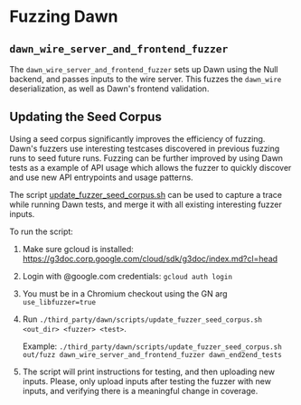 # Fuzzing Dawn

## `dawn_wire_server_and_frontend_fuzzer`

The `dawn_wire_server_and_frontend_fuzzer` sets up Dawn using the Null backend, and passes inputs to the wire server. This fuzzes the `dawn_wire` deserialization, as well as Dawn's frontend validation.

## Updating the Seed Corpus

Using a seed corpus significantly improves the efficiency of fuzzing. Dawn's fuzzers use interesting testcases discovered in previous fuzzing runs to seed future runs. Fuzzing can be further improved by using Dawn tests as a example of API usage which allows the fuzzer to quickly discover and use new API entrypoints and usage patterns.

The script [update_fuzzer_seed_corpus.sh](../scripts/update_fuzzer_seed_corpus.sh) can be used to capture a trace while running Dawn tests, and merge it with all existing interesting fuzzer inputs.

To run the script:
1. Make sure gcloud is installed: https://g3doc.corp.google.com/cloud/sdk/g3doc/index.md?cl=head
2. Login with @google.com credentials: `gcloud auth login`
3. You must be in a Chromium checkout using the GN arg `use_libfuzzer=true`
4. Run `./third_party/dawn/scripts/update_fuzzer_seed_corpus.sh <out_dir> <fuzzer> <test>`.

   Example: `./third_party/dawn/scripts/update_fuzzer_seed_corpus.sh out/fuzz dawn_wire_server_and_frontend_fuzzer dawn_end2end_tests`
5. The script will print instructions for testing, and then uploading new inputs. Please, only upload inputs after testing the fuzzer with new inputs, and verifying there is a meaningful change in coverage.
